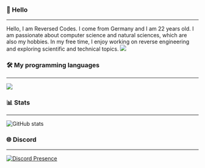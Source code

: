 ### 👋 Hello
___
Hello, I am Reversed Codes. I come from Germany and I am 22 years old. I am passionate about computer science and natural sciences, which are also my hobbies. In my free time, I enjoy working on reverse engineering and exploring scientific and technical topics.
[![](https://visitcount.itsvg.in/api?id=RealBytes86&label=Profile%20Views&color=1&icon=0&pretty=false)](https://visitcount.itsvg.in)

### 🛠️ My programming languages
___
<img src="https://skillicons.dev/icons?i=c,cpp,cs,python,rust,js,java"/>

### 📊 Stats
___
![GitHub stats](https://github-readme-stats.vercel.app/api?username=reversedcodes&show_icons=true&theme=dark)

### 🌐 Discord
___
[![Discord Presence](https://lanyard.cnrad.dev/api/1207069281137987679)](https://discord.com/users/1207069281137987679)
